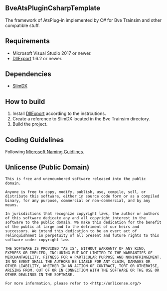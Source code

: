 ﻿## BveAtsPluginCsharpTemplate
The framework of AtsPlug-in implemented by C# for Bve Trainsim and other compatible stuff.

## Requirements
* Microsoft Visual Studio 2017 or newer.
* [DllExport](https://www.nuget.org/packages/DllExport/) 1.6.2 or newer.

## Dependencies
* [SlimDX](https://slimdx.org/)

## How to build
1. Install [DllExport](https://www.nuget.org/packages/DllExport/) according to the instrcutions.
1. Create a reference to SlimDX located in the Bve Trainsim directory.
1. Build the project.

## Coding Guidelines
Following [Microsoft Naming Guidlines](https://docs.microsoft.com/en-us/dotnet/standard/design-guidelines/naming-guidelines).

## Unlicense (Public Domain)
```
This is free and unencumbered software released into the public domain.

Anyone is free to copy, modify, publish, use, compile, sell, or
distribute this software, either in source code form or as a compiled
binary, for any purpose, commercial or non-commercial, and by any
means.

In jurisdictions that recognize copyright laws, the author or authors
of this software dedicate any and all copyright interest in the
software to the public domain. We make this dedication for the benefit
of the public at large and to the detriment of our heirs and
successors. We intend this dedication to be an overt act of
relinquishment in perpetuity of all present and future rights to this
software under copyright law.

THE SOFTWARE IS PROVIDED "AS IS", WITHOUT WARRANTY OF ANY KIND,
EXPRESS OR IMPLIED, INCLUDING BUT NOT LIMITED TO THE WARRANTIES OF
MERCHANTABILITY, FITNESS FOR A PARTICULAR PURPOSE AND NONINFRINGEMENT.
IN NO EVENT SHALL THE AUTHORS BE LIABLE FOR ANY CLAIM, DAMAGES OR
OTHER LIABILITY, WHETHER IN AN ACTION OF CONTRACT, TORT OR OTHERWISE,
ARISING FROM, OUT OF OR IN CONNECTION WITH THE SOFTWARE OR THE USE OR
OTHER DEALINGS IN THE SOFTWARE.

For more information, please refer to <http://unlicense.org/>
```